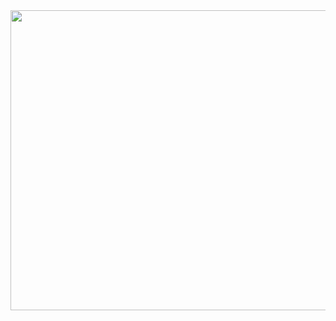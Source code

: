 <div>
       <img src="drive.google.com/file/d/1R4xjgO0YQmM7X-eTaZpELTdD9MHIyeUu/preview" width="640" height="480" allow="autoplay"><img>
</div>

<div id='Texto'>
       <h1></h1>
</div>
